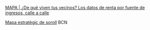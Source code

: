 [MAPA \| ¿De qué viven tus vecinos? Los datos de renta por fuente de ingresos, calle a calle](https://www.eldiario.es/economia/MAPA-dinero-vecinos-ingresos-calle_0_955405289.html)

[Mapa estratègic de soroll](https://sig.gencat.cat/visors/soroll.html) BCN
